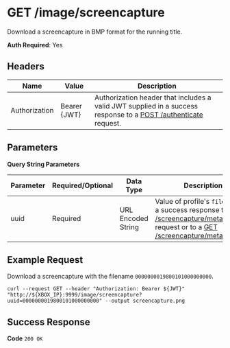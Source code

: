 # GET /image/screencapture

Download a screencapture in BMP format for the running title.

**Auth Required**: Yes

## Headers

| Name          | Value        | Description                                                                                                                              |
| ------------- | ------------ | ---------------------------------------------------------------------------------------------------------------------------------------- |
| Authorization | Bearer {JWT} | Authorization header that includes a valid JWT supplied in a success response to a [POST /authenticate](./post_authenticate.md) request. |

## Parameters

**Query String Parameters**

| Parameter | Required/Optional | Data Type          | Description                                                                                                                                                                                               |
| --------- | ----------------- | ------------------ | --------------------------------------------------------------------------------------------------------------------------------------------------------------------------------------------------------- |
| uuid      | Required          | URL Encoded String | Value of profile's `filename` in a success response to a [GET /screencapture/meta/list](./get_screencapture_meta_list.md) request or to a [GET /screencapture/meta](./get_screencapture_meta.md) request. |

## Example Request

Download a screencapture with the filename `0000000019800101000000000`.

```
curl --request GET --header "Authorization: Bearer ${JWT}" "http://${XBOX_IP}:9999/image/screencapture?uuid=0000000019800101000000000" --output screencapture.png
```

## Success Response

**Code** `200 OK`
